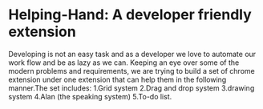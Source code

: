 # Helping-Hand: A developer friendly extension
Developing is not an easy task and as a developer we love to automate our work flow and be as lazy as we can. Keeping an eye over some of the modern problems and requirements, we are trying to build a set of chrome extension under one extension that can help them in the following manner.The set includes:
1.Grid system
2.Drag and drop system
3.drawing system
4.Alan (the speaking system)
5.To-do list.
